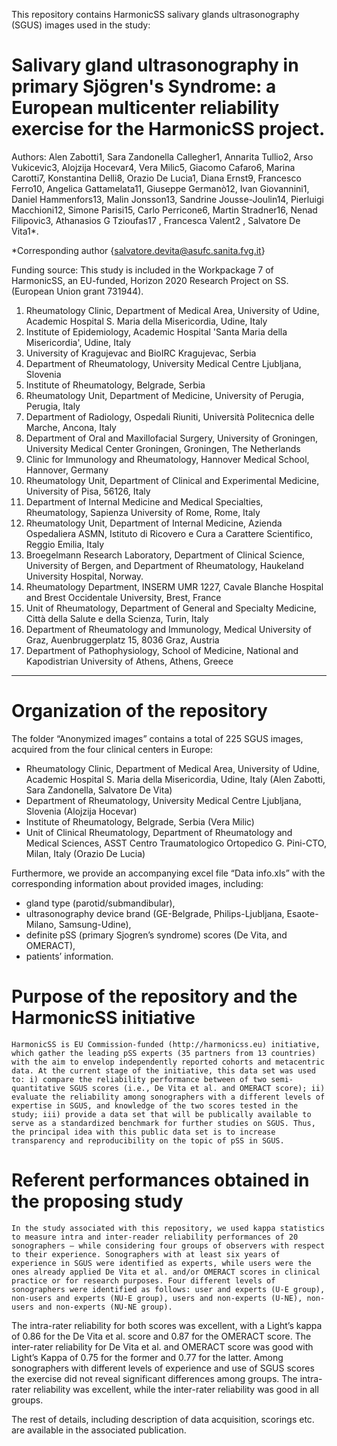 This repository contains HarmonicSS salivary glands ultrasonography (SGUS) images used in the study: 

# Salivary gland ultrasonography in primary Sjögren's Syndrome: a European multicenter reliability exercise for the HarmonicSS project. 

Authors: Alen Zabotti1, Sara Zandonella Callegher1, Annarita Tullio2, Arso Vukicevic3, Alojzija Hocevar4, Vera Milic5, Giacomo Cafaro6, Marina Carotti7, Konstantina Delli8, Orazio De Lucia1, Diana Ernst9, Francesco Ferro10, Angelica Gattamelata11, Giuseppe Germanò12, Ivan Giovannini1, Daniel Hammenfors13, Malin Jonsson13, Sandrine Jousse-Joulin14, Pierluigi Macchioni12, Simone Parisi15, Carlo Perricone6, Martin Stradner16, Nenad Filipovic3, Athanasios G Tzioufas17  , Francesca Valent2 , Salvatore De Vita1*.   

*Corresponding author {salvatore.devita@asufc.sanita.fvg.it} 

Funding source: This study is included in the Workpackage 7 of  HarmonicSS,  an  EU-funded, Horizon 2020 Research Project on SS. (European Union grant 731944). 

1. Rheumatology Clinic, Department of Medical Area, University of Udine, Academic Hospital S. Maria della Misericordia, Udine, Italy
2. Institute of Epidemiology, Academic Hospital 'Santa Maria della Misericordia', Udine, Italy
3. University of Kragujevac and BioIRC Kragujevac, Serbia 
4. Department of Rheumatology, University Medical Centre Ljubljana, Slovenia
5. Institute of Rheumatology, Belgrade, Serbia
6. Rheumatology Unit, Department of Medicine, University of Perugia, Perugia, Italy
7. Department of Radiology, Ospedali Riuniti, Università Politecnica delle Marche, Ancona, Italy
8. Department of Oral and Maxillofacial Surgery, University of Groningen, University Medical Center Groningen, Groningen, The Netherlands
9. Clinic for Immunology and Rheumatology, Hannover Medical School, Hannover, Germany
10. Rheumatology Unit, Department of Clinical and Experimental Medicine, University of Pisa, 56126, Italy
11. Department of Internal Medicine and Medical Specialties, Rheumatology, Sapienza University of Rome, Rome, Italy
12. Rheumatology Unit, Department of Internal Medicine, Azienda Ospedaliera ASMN, Istituto di Ricovero e Cura a Carattere Scientifico, Reggio Emilia, Italy
13. Broegelmann Research Laboratory, Department of Clinical Science, University of Bergen, and Department of Rheumatology, Haukeland University Hospital, Norway.
14. Rheumatology Department, INSERM UMR 1227, Cavale Blanche Hospital and Brest Occidentale University, Brest, France
15. Unit of Rheumatology, Department of General and Specialty Medicine, Città della Salute e della Scienza, Turin, Italy
16. Department of Rheumatology and Immunology, Medical University of Graz, Auenbruggerplatz 15, 8036 Graz, Austria
17. Department of Pathophysiology, School of Medicine, National and Kapodistrian University of Athens, Athens, Greece

----------------------------------------------------------------------------------------------

# Organization of the repository

The folder “Anonymized images” contains a total of 225 SGUS images, acquired from the four clinical centers in Europe:
- Rheumatology Clinic, Department of Medical Area, University of Udine, Academic Hospital S. Maria della Misericordia, Udine, Italy (Alen Zabotti, Sara Zandonella, Salvatore De Vita)
- Department of Rheumatology, University Medical Centre Ljubljana, Slovenia (Alojzija Hocevar)
- Institute of Rheumatology, Belgrade, Serbia (Vera Milic)
- Unit of Clinical Rheumatology, Department of Rheumatology and Medical Sciences, ASST Centro Traumatologico Ortopedico G. Pini-CTO, Milan, Italy (Orazio De Lucia)

Furthermore, we provide an accompanying excel file “Data info.xls” with the corresponding information about provided images, including:
- gland type (parotid/submandibular), 
- ultrasonography device brand (GE-Belgrade, Philips-Ljubljana, Esaote-Milano, Samsung-Udine), 
- definite pSS (primary Sjogren’s syndrome) scores (De Vita, and OMERACT),
- patients’ information.

# Purpose of the repository and the HarmonicSS initiative

	HarmonicSS is EU Commission-funded (http://harmonicss.eu) initiative, which gather the leading pSS experts (35 partners from 13 countries) with the aim to envelop independently reported cohorts and metacentric data. At the current stage of the initiative, this data set was used to: i) compare the reliability performance between of two semi-quantitative SGUS scores (i.e., De Vita et al. and OMERACT score); ii) evaluate the reliability among sonographers with a different levels of expertise in SGUS, and knowledge of the two scores tested in the study; iii) provide a data set that will be publically available to serve as a standardized benchmark for further studies on SGUS. Thus, the principal idea with this public data set is to increase transparency and reproducibility on the topic of pSS in SGUS.

# Referent performances obtained in the proposing study

	In the study associated with this repository, we used kappa statistics to measure intra and inter-reader reliability performances of 20 sonographers – while considering four groups of observers with respect to their experience. Sonographers with at least six years of experience in SGUS were identified as experts, while users were the ones already applied De Vita et al. and/or OMERACT scores in clinical practice or for research purposes. Four different levels of sonographers were identified as follows: user and experts (U-E group), non-users and experts (NU-E group), users and non-experts (U-NE), non-users and non-experts (NU-NE group).  
  
The intra-rater reliability for both scores was excellent, with a Light’s kappa of 0.86 for the De Vita et al. score and 0.87 for the OMERACT score. The inter-rater reliability for De Vita et al. and OMERACT score was good with Light’s Kappa of 0.75 for the former and 0.77 for the latter. Among sonographers with different levels of experience and use of SGUS scores the exercise did not reveal significant differences among groups. The intra-rater reliability was excellent, while the inter-rater reliability was good in all groups. 

The rest of details, including description of data acquisition, scorings etc. are available in the associated publication.
